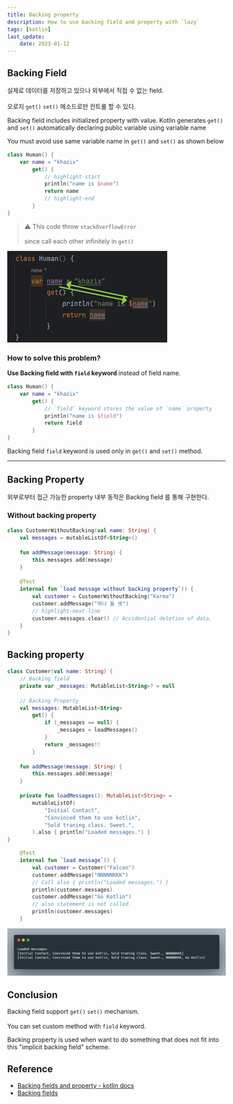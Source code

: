 ```yaml
---
title: Backing property
description: How to use backing field and property with `lazy`
tags: [kotlin]
last_update:
    date: 2023-01-12
---
```



## Backing Field
실제로 데이터를 저장하고 있으나 외부에서 직접 수 없는 field. <br></br>
오로지 `get()` `set()` 메소드로만 컨트롤 할 수 있다.

Backing field includes initialized property with value.
Kotlin generates  `get()` and `set()` automatically declaring public variable using variable name

You must avoid use same variable name in `get()` and `set()` as shown below
```kotlin
class Human() {
    var name = "khazix"
        get() {
            // highlight-start
            println("name is $name")
            return name
            // highlight-end
        }
}
```
> ⚠️ This code throw `stackOverflowError` <br></br>
since call each other infinitely in `get()`

![getter naming](./screenshots/2023-01-12_getter.png)


### How to solve this problem?
**Use Backing field with `field` keyword** instead of field name.


```kotlin
class Human() {
    var name = "khazix"
        get() {
            // `field` keyword stores the value of `name` property
            println("name is $field") 
            return field
        }
}
```

Backing field `field` keyword is used only in `get()` and `set()` method.



---
## Backing Property
외부로부터 접근 가능한 property 내부 동작은 Backing field 를 통해 구현한다.

### Without backing property
```kotlin
class CustomerWithoutBacking(val name: String) {
    val messages = mutableListOf<String>()

    fun addMessage(message: String) {
        this.messages.add(message)
    }
    
    @Test
    internal fun `load message without backing property`() {
        val customer = CustomerWithoutBacking("Karma")
        customer.addMessage("하나 둘 셋")
        // highlight-next-line
        customer.messages.clear() // Accidential deletion of data.
    }
}
```

## Backing property

```kotlin
class Customer(val name: String) {
    // Backing field
    private var _messages: MutableList<String>? = null

    // Backing Property
    val messages: MutableList<String>
        get() {
            if (_messages == null) {
                _messages = loadMessages()
            }
            return _messages!!
        }

    fun addMessage(message: String) {
        this.messages.add(message)
    }
    
    private fun loadMessages(): MutableList<String> =
        mutableListOf(
            "Initial Contact",
            "Convinced them to use kotlin",
            "Sold traning class. Sweet.",
        ).also { println("Loaded messages.") }
}
```

```kotlin
    @Test
    internal fun `load message`() {
        val customer = Customer("Falcon")
        customer.addMessage("NNNNNKKK")
        // Call also { println("Loaded messages.") }
        println(customer.messages) 
        customer.addMessage("Go Kotlin")
        // also statement is not called.
        println(customer.messages) 
    }
```

![Test code result](./screenshots/2023-01-12_test_code_result.png)


## Conclusion
Backing field support `get()` `set()` mechanism. <br></br>
You can set custom method with `field` keyword.

Backing property is used when want to do something that does not fit into this "implicit backing field" scheme. 

## Reference
- [Backing fields and property - kotlin docs](https://kotlinlang.org/docs/properties.html#backing-fields)
- [Backing fields](https://www.youtube.com/watch?v=H5TYt3ZlS0Q)
